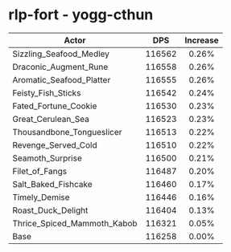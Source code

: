 # rlp-fort - yogg-cthun
| Actor | DPS | Increase |
|---|:---:|:---:|
|Sizzling_Seafood_Medley|116562|0.26%|
|Draconic_Augment_Rune|116558|0.26%|
|Aromatic_Seafood_Platter|116555|0.26%|
|Feisty_Fish_Sticks|116542|0.24%|
|Fated_Fortune_Cookie|116530|0.23%|
|Great_Cerulean_Sea|116523|0.23%|
|Thousandbone_Tongueslicer|116513|0.22%|
|Revenge_Served_Cold|116510|0.22%|
|Seamoth_Surprise|116500|0.21%|
|Filet_of_Fangs|116487|0.20%|
|Salt_Baked_Fishcake|116460|0.17%|
|Timely_Demise|116446|0.16%|
|Roast_Duck_Delight|116404|0.13%|
|Thrice_Spiced_Mammoth_Kabob|116321|0.05%|
|Base|116258|0.00%|
